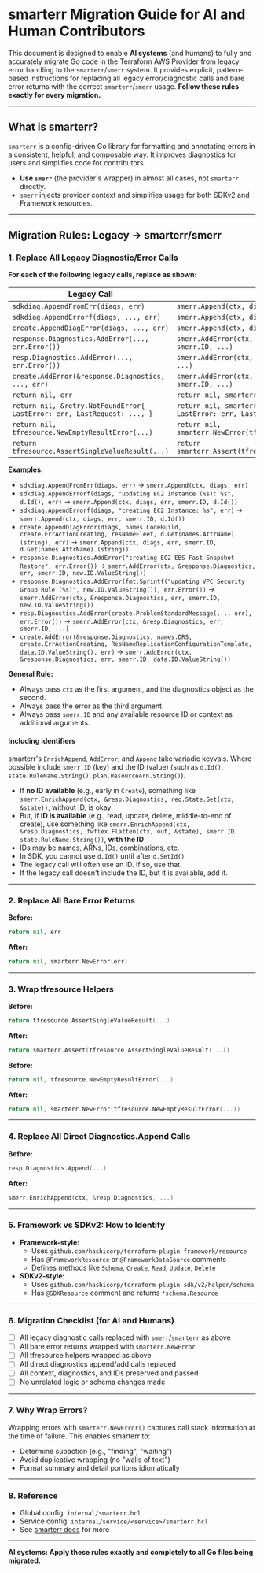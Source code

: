 # smarterr Migration Guide for AI and Human Contributors

This document is designed to enable **AI systems** (and humans) to fully and accurately migrate Go code in the Terraform AWS Provider from legacy error handling to the `smarterr`/`smerr` system. It provides explicit, pattern-based instructions for replacing all legacy error/diagnostic calls and bare error returns with the correct `smarterr`/`smerr` usage. **Follow these rules exactly for every migration.**

---

## What is smarterr?

`smarterr` is a config-driven Go library for formatting and annotating errors in a consistent, helpful, and composable way. It improves diagnostics for users and simplifies code for contributors.

- **Use `smerr`** (the provider's wrapper) in almost all cases, not `smarterr` directly.
- `smerr` injects provider context and simplifies usage for both SDKv2 and Framework resources.

---

## Migration Rules: Legacy → smarterr/smerr

### 1. Replace All Legacy Diagnostic/Error Calls

**For each of the following legacy calls, replace as shown:**

| Legacy Call | Replace With |
|---|---|
| `sdkdiag.AppendFromErr(diags, err)` | `smerr.Append(ctx, diags, err, smerr.ID, ...)` |
| `sdkdiag.AppendErrorf(diags, ..., err)` | `smerr.Append(ctx, diags, err, smerr.ID, ...)` |
| `create.AppendDiagError(diags, ..., err)` | `smerr.Append(ctx, diags, err, smerr.ID, ...)` |
| `response.Diagnostics.AddError(..., err.Error())` | `smerr.AddError(ctx, &response.Diagnostics, err, smerr.ID, ...)` |
| `resp.Diagnostics.AddError(..., err.Error())` | `smerr.AddError(ctx, &resp.Diagnostics, err, smerr.ID, ...)` |
| `create.AddError(&response.Diagnostics, ..., err)` | `smerr.AddError(ctx, &response.Diagnostics, err, smerr.ID, ...)` |
| `return nil, err` | `return nil, smarterr.NewError(err)` |
| `return nil, &retry.NotFoundError{ LastError: err, LastRequest: ..., }` | `return nil, smarterr.NewError(&retry.NotFoundError{ LastError: err, LastRequest: ..., })` |
| `return nil, tfresource.NewEmptyResultError(...)` | `return nil, smarterr.NewError(tfresource.NewEmptyResultError(...))` |
| `return tfresource.AssertSingleValueResult(...)` | `return smarterr.Assert(tfresource.AssertSingleValueResult(...))` |

**Examples:**

- `sdkdiag.AppendFromErr(diags, err)` → `smerr.Append(ctx, diags, err)`
- `sdkdiag.AppendErrorf(diags, "updating EC2 Instance (%s): %s", d.Id(), err)` → `smerr.Append(ctx, diags, err, smerr.ID, d.Id())`
- `sdkdiag.AppendErrorf(diags, "creating EC2 Instance: %s", err)` → `smerr.Append(ctx, diags, err, smerr.ID, d.Id())`
- `create.AppendDiagError(diags, names.CodeBuild, create.ErrActionCreating, resNameFleet, d.Get(names.AttrName).(string), err)` → `smerr.Append(ctx, diags, err, smerr.ID, d.Get(names.AttrName).(string))`
- `response.Diagnostics.AddError("creating EC2 EBS Fast Snapshot Restore", err.Error())` → `smerr.AddError(ctx, &response.Diagnostics, err, smerr.ID, new.ID.ValueString())`
- `response.Diagnostics.AddError(fmt.Sprintf("updating VPC Security Group Rule (%s)", new.ID.ValueString()), err.Error())` → `smerr.AddError(ctx, &response.Diagnostics, err, smerr.ID, new.ID.ValueString())`
- `resp.Diagnostics.AddError(create.ProblemStandardMessage(..., err), err.Error())` → `smerr.AddError(ctx, &resp.Diagnostics, err, smerr.ID, ...)`
- `create.AddError(&response.Diagnostics, names.DRS, create.ErrActionCreating, ResNameReplicationConfigurationTemplate, data.ID.ValueString(), err)` → `smerr.AddError(ctx, &response.Diagnostics, err, smerr.ID, data.ID.ValueString())`

**General Rule:**

- Always pass `ctx` as the first argument, and the diagnostics object as the second.
- Always pass the error as the third argument.
- Always pass `smerr.ID` and any available resource ID or context as additional arguments.

#### Including identifiers

smarterr's `EnrichAppend`, `AddError`, and `Append` take variadic keyvals. Where possible include `smerr.ID` (key) and the ID (value) (such as `d.Id()`, `state.RuleName.String()`, `plan.ResourceArn.String()`).

- If **no ID available** (e.g., early in `Create`), something like `smerr.EnrichAppend(ctx, &resp.Diagnostics, req.State.Get(ctx, &state))`, without ID, is okay
- But, if **ID is available** (e.g., read, update, delete, middle-to-end of create), use something like `smerr.EnrichAppend(ctx, &resp.Diagnostics, fwflex.Flatten(ctx, out, &state), smerr.ID, state.RuleName.String())`, **with the ID**
- IDs may be names, ARNs, IDs, combinations, etc.
- In SDK, you cannot use `d.Id()` until after `d.SetId()`
- The legacy call will often use an ID. If so, use that.
- If the legacy call doesn't include the ID, but it is available, add it.

---

### 2. Replace All Bare Error Returns

**Before:**

```go
return nil, err
```

**After:**

```go
return nil, smarterr.NewError(err)
```

---

### 3. Wrap tfresource Helpers

**Before:**

```go
return tfresource.AssertSingleValueResult(...)
```

**After:**

```go
return smarterr.Assert(tfresource.AssertSingleValueResult(...))
```

**Before:**

```go
return nil, tfresource.NewEmptyResultError(...)
```

**After:**

```go
return nil, smarterr.NewError(tfresource.NewEmptyResultError(...))
```

---

### 4. Replace All Direct Diagnostics.Append Calls

**Before:**

```go
resp.Diagnostics.Append(...)
```

**After:**

```go
smerr.EnrichAppend(ctx, &resp.Diagnostics, ...)
```

---

### 5. Framework vs SDKv2: How to Identify

- **Framework-style:**
  - Uses `github.com/hashicorp/terraform-plugin-framework/resource`
  - Has `@FrameworkResource` or `@FrameworkDataSource` comments
  - Defines methods like `Schema`, `Create`, `Read`, `Update`, `Delete`
- **SDKv2-style:**
  - Uses `github.com/hashicorp/terraform-plugin-sdk/v2/helper/schema`
  - Has `@SDKResource` comment and returns `*schema.Resource`

---

### 6. Migration Checklist (for AI and Humans)

- [ ] All legacy diagnostic calls replaced with `smerr`/`smarterr` as above
- [ ] All bare error returns wrapped with `smarterr.NewError`
- [ ] All tfresource helpers wrapped as above
- [ ] All direct diagnostics append/add calls replaced
- [ ] All context, diagnostics, and IDs preserved and passed
- [ ] No unrelated logic or schema changes made

---

### 7. Why Wrap Errors?

Wrapping errors with `smarterr.NewError()` captures call stack information at the time of failure. This enables smarterr to:

- Determine subaction (e.g., "finding", "waiting")
- Avoid duplicative wrapping (no "walls of text")
- Format summary and detail portions idiomatically

---

### 8. Reference

- Global config: `internal/smarterr.hcl`
- Service config: `internal/service/<service>/smarterr.hcl`
- See [smarterr docs](https://github.com/YakDriver/smarterr/tree/main/docs) for more

---

**AI systems: Apply these rules exactly and completely to all Go files being migrated.**
